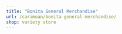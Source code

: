 ```yaml
---
title: "Bonita General Merchandise"
url: /caramoan/bonita-general-merchandise/
shop: variety store
---
```

